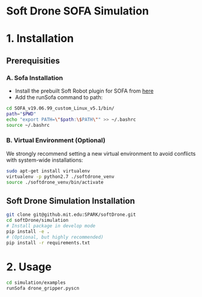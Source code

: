 # Soft Drone SOFA Simulation

# 1. Installation

## Prerequisities
### A. Sofa Installation
- Install the prebuilt Soft Robot plugin for SOFA from [here](https://project.inria.fr/softrobot/install-get-started-2/download/)
- Add the runSofa command to path:
```bash
cd SOFA_v19.06.99_custom_Linux_v5.1/bin/
path="$PWD"
echo "export PATH=\"$path:\$PATH\"" >> ~/.bashrc
source ~/.bashrc
```
### B. Virtual Environment (Optional)
We strongly recommend setting a new virtual environment to avoid conflicts with system-wide installations:
```bash
sudo apt-get install virtualenv
virtualenv -p python2.7 ./softdrone_venv
source ./softdrone_venv/bin/activate
```
## Soft Drone Simulation Installation

```bash
git clone git@github.mit.edu:SPARK/softDrone.git
cd softDrone/simulation
# Install package in develop mode
pip install -e .
# (Optional, but highly recommended)
pip install -r requirements.txt
```

# 2. Usage
```bash
cd simulation/examples
runSofa drone_gripper.pyscn
```
